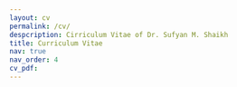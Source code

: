 ```yaml
---
layout: cv
permalink: /cv/
despcription: Cirriculum Vitae of Dr. Sufyan M. Shaikh
title: Curriculum Vitae 
nav: true
nav_order: 4
cv_pdf: 
---
```

